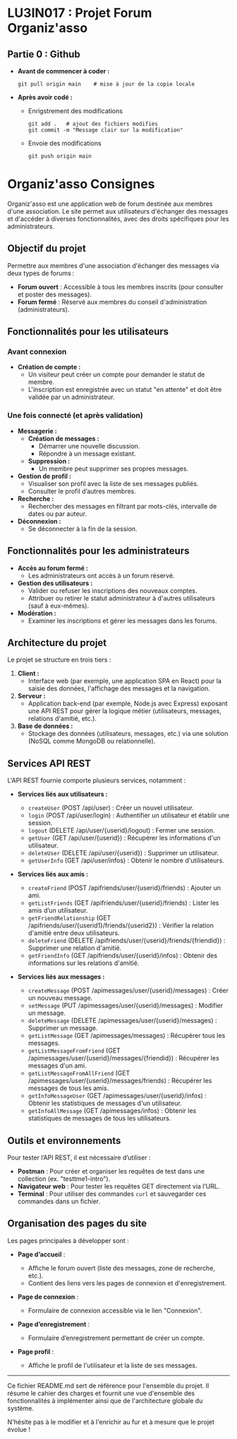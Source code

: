 # LU3IN017 : Projet Forum Organiz'asso

## Partie 0 : Github

- **Avant de commencer à coder :**
    ```
    git pull origin main    # mise à jour de la copie locale
    ```

- **Après avoir codé :**
    - Enrigstrement des modifications 
        ```
        git add .   # ajout des fichiers modifies
        git commit -m "Message clair sur la modification"
        ```
    - Envoie des modifications 
        ```
        git push origin main
        ```

# Organiz'asso Consignes

Organiz'asso est une application web de forum destinée aux membres d'une association. Le site permet aux utilisateurs d'échanger des messages et d'accéder à diverses fonctionnalités, avec des droits spécifiques pour les administrateurs.

## Objectif du projet

Permettre aux membres d'une association d'échanger des messages via deux types de forums :
- **Forum ouvert** : Accessible à tous les membres inscrits (pour consulter et poster des messages).
- **Forum fermé** : Réservé aux membres du conseil d'administration (administrateurs).

## Fonctionnalités pour les utilisateurs

### Avant connexion
- **Création de compte :**  
  - Un visiteur peut créer un compte pour demander le statut de membre.
  - L'inscription est enregistrée avec un statut "en attente" et doit être validée par un administrateur.

### Une fois connecté (et après validation)
- **Messagerie :**
  - **Création de messages :**  
    - Démarrer une nouvelle discussion.
    - Répondre à un message existant.
  - **Suppression :**  
    - Un membre peut supprimer ses propres messages.
- **Gestion de profil :**
  - Visualiser son profil avec la liste de ses messages publiés.
  - Consulter le profil d’autres membres.
- **Recherche :**
  - Rechercher des messages en filtrant par mots-clés, intervalle de dates ou par auteur.
- **Déconnexion :**
  - Se déconnecter à la fin de la session.

## Fonctionnalités pour les administrateurs

- **Accès au forum fermé :**  
  - Les administrateurs ont accès à un forum réservé.
- **Gestion des utilisateurs :**
  - Valider ou refuser les inscriptions des nouveaux comptes.
  - Attribuer ou retirer le statut administrateur à d'autres utilisateurs (sauf à eux-mêmes).
- **Modération :**
  - Examiner les inscriptions et gérer les messages dans les forums.

## Architecture du projet

Le projet se structure en trois tiers :

1. **Client :**
   - Interface web (par exemple, une application SPA en React) pour la saisie des données, l'affichage des messages et la navigation.
2. **Serveur :**
   - Application back-end (par exemple, Node.js avec Express) exposant une API REST pour gérer la logique métier (utilisateurs, messages, relations d'amitié, etc.).
3. **Base de données :**
   - Stockage des données (utilisateurs, messages, etc.) via une solution (NoSQL comme MongoDB ou relationnelle).

## Services API REST

L'API REST fournie comporte plusieurs services, notamment :

- **Services liés aux utilisateurs :**
  - `createUser` (POST /api/user) : Créer un nouvel utilisateur.
  - `login` (POST /api/user/login) : Authentifier un utilisateur et établir une session.
  - `logout` (DELETE /api/user/{userid}/logout) : Fermer une session.
  - `getUser` (GET /api/user/{userid}) : Récupérer les informations d'un utilisateur.
  - `deleteUser` (DELETE /api/user/{userid}) : Supprimer un utilisateur.
  - `getUserInfo` (GET /api/user/infos) : Obtenir le nombre d'utilisateurs.

- **Services liés aux amis :**
  - `createFriend` (POST /apifriends/user/{userid}/friends) : Ajouter un ami.
  - `getListFriends` (GET /apifriends/user/{userid}/friends) : Lister les amis d’un utilisateur.
  - `getFriendRelationship` (GET /apifriends/user/{userid1}/friends/{userid2}) : Vérifier la relation d'amitié entre deux utilisateurs.
  - `deleteFriend` (DELETE /apifriends/user/{userid}/friends/{friendid}) : Supprimer une relation d'amitié.
  - `getFriendInfo` (GET /apifriends/user/{userid}/infos) : Obtenir des informations sur les relations d'amitié.

- **Services liés aux messages :**
  - `createMessage` (POST /apimessages/user/{userid}/messages) : Créer un nouveau message.
  - `setMessage` (PUT /apimessages/user/{userid}/messages) : Modifier un message.
  - `deleteMessage` (DELETE /apimessages/user/{userid}/messages) : Supprimer un message.
  - `getListMessage` (GET /apimessages/messages) : Récupérer tous les messages.
  - `getListMessageFromFriend` (GET /apimessages/user/{userid}/messages/{friendid}) : Récupérer les messages d'un ami.
  - `getListMessageFromAllFriend` (GET /apimessages/user/{userid}/messages/friends) : Récupérer les messages de tous les amis.
  - `getInfoMessageUser` (GET /apimessages/user/{userid}/infos) : Obtenir les statistiques de messages d'un utilisateur.
  - `getInfoAllMessage` (GET /apimessages/infos) : Obtenir les statistiques de messages de tous les utilisateurs.

## Outils et environnements

Pour tester l’API REST, il est nécessaire d’utiliser :

- **Postman** : Pour créer et organiser les requêtes de test dans une collection (ex. "testtme1-intro").
- **Navigateur web** : Pour tester les requêtes GET directement via l’URL.
- **Terminal** : Pour utiliser des commandes `curl` et sauvegarder ces commandes dans un fichier.

## Organisation des pages du site

Les pages principales à développer sont :

- **Page d’accueil** :  
  - Affiche le forum ouvert (liste des messages, zone de recherche, etc.).
  - Contient des liens vers les pages de connexion et d'enregistrement.

- **Page de connexion** :  
  - Formulaire de connexion accessible via le lien "Connexion".

- **Page d’enregistrement** :  
  - Formulaire d’enregistrement permettant de créer un compte.

- **Page profil** :  
  - Affiche le profil de l'utilisateur et la liste de ses messages.

---

Ce fichier README.md sert de référence pour l'ensemble du projet. Il résume le cahier des charges et fournit une vue d'ensemble des fonctionnalités à implémenter ainsi que de l'architecture globale du système.

N'hésite pas à le modifier et à l'enrichir au fur et à mesure que le projet évolue !
